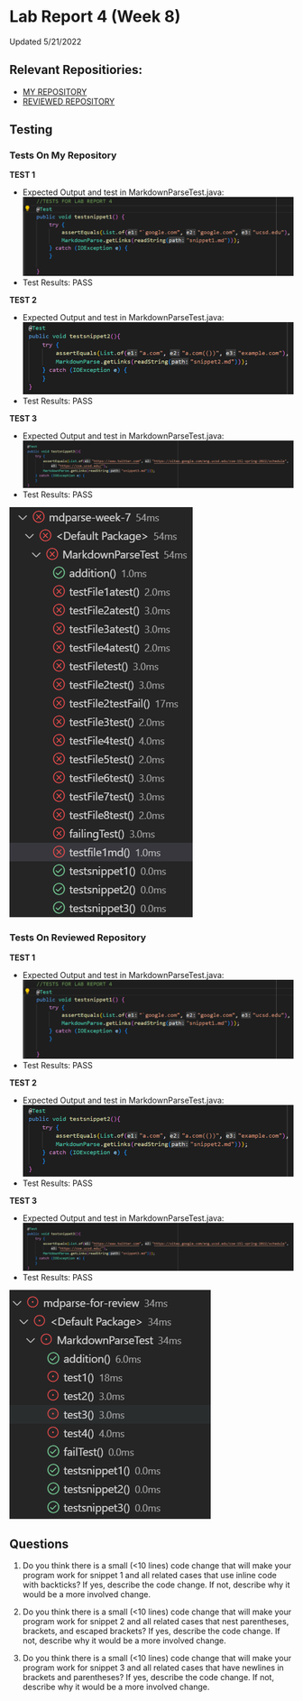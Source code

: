 # Lab Report 4 (Week 8)  
Updated 5/21/2022  
## Relevant Repositiories:  
- [MY REPOSITORY](https://github.com/trinityxortiz/mdparse-week-7)  
- [REVIEWED REPOSITORY](https://github.com/trinityxortiz/mdparse-for-review)  

## Testing  

### Tests On My Repository  
**TEST 1**
- Expected Output and test in MarkdownParseTest.java: ![snippet test 1](Images\report-4\snippet-test-1.png)
- Test Results: PASS

**TEST 2**
- Expected Output and test in MarkdownParseTest.java: ![snippet test 2](Images\report-4\snippet-test-2.png)
- Test Results: PASS

**TEST 3**
- Expected Output and test in MarkdownParseTest.java: ![snippet test 3](Images\report-4\snippet-test-3.png)
- Test Results: PASS

![passing tests](Images\report-4\passing-tests-mine.png)

### Tests On Reviewed Repository    
**TEST 1**
- Expected Output and test in MarkdownParseTest.java: ![snippet test 1](Images\report-4\snippet-test-1.png)
- Test Results: PASS

**TEST 2**
- Expected Output and test in MarkdownParseTest.java: ![snippet test 2](Images\report-4\snippet-test-2.png)
- Test Results: PASS

**TEST 3**
- Expected Output and test in MarkdownParseTest.java: ![snippet test 3](Images\report-4\snippet-test-3.png)
- Test Results: PASS

![passing tests](Images\report-4\passing-tests-reviewed.png)

## Questions  
1. Do you think there is a small (<10 lines) code change that will make your program work for snippet 1 and all related cases that use inline code with backticks? If yes, describe the code change. If not, describe why it would be a more involved change.  

2. Do you think there is a small (<10 lines) code change that will make your program work for snippet 2 and all related cases that nest parentheses, brackets, and escaped brackets? If yes, describe the code change. If not, describe why it would be a more involved change.  

3. Do you think there is a small (<10 lines) code change that will make your program work for snippet 3 and all related cases that have newlines in brackets and parentheses? If yes, describe the code change. If not, describe why it would be a more involved change.  




